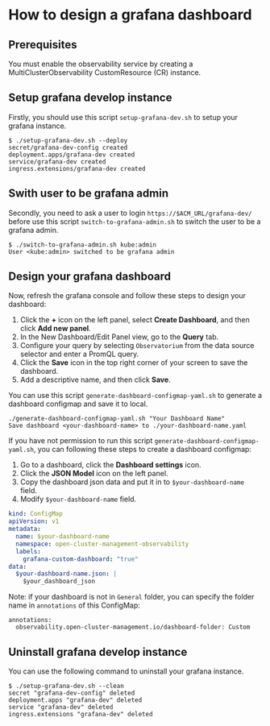 # How to design a grafana dashboard

## Prerequisites

You must enable the observability service by creating a MultiClusterObservability CustomResource (CR) instance.

## Setup grafana develop instance

Firstly, you should use this script `setup-grafana-dev.sh` to setup your grafana instance.

```
$ ./setup-grafana-dev.sh --deploy
secret/grafana-dev-config created
deployment.apps/grafana-dev created
service/grafana-dev created
ingress.extensions/grafana-dev created
```

## Swith user to be grafana admin

Secondly, you need to ask a user to login `https://$ACM_URL/grafana-dev/` before use this script `switch-to-grafana-admin.sh` to switch the user to be a grafana admin.

```
$ ./switch-to-grafana-admin.sh kube:admin
User <kube:admin> switched to be grafana admin
```

## Design your grafana dashboard

Now, refresh the grafana console and follow these steps to design your dashboard:

1. Click the **+** icon on the left panel, select **Create Dashboard**, and then click **Add new panel**.
2. In the New Dashboard/Edit Panel view, go to the **Query** tab.
3. Configure your query by selecting `Observatorium` from the data source selector and enter a PromQL query.
4. Click the **Save** icon in the top right corner of your screen to save the dashboard.
5. Add a descriptive name, and then click **Save**.

You can use this script `generate-dashboard-configmap-yaml.sh` to generate a dashboard configmap and save it to local.

```
./generate-dashboard-configmap-yaml.sh "Your Dashboard Name"
Save dashboard <your-dashboard-name> to ./your-dashboard-name.yaml
```

If you have not permission to run this script `generate-dashboard-configmap-yaml.sh`, you can following these steps to create a dashboard configmap:

1. Go to a dashboard, click the **Dashboard settings** icon.
2. Click the **JSON Model** icon on the left panel.
3. Copy the dashboard json data and put it in to `$your-dashboard-name` field.
4. Modify `$your-dashboard-name` field.

```yaml
kind: ConfigMap
apiVersion: v1
metadata:
  name: $your-dashboard-name
  namespace: open-cluster-management-observability
  labels:
    grafana-custom-dashboard: "true"
data:
  $your-dashboard-name.json: |
    $your_dashboard_json
```

Note: if your dashboard is not in `General` folder,  you can specify the folder name in `annotations` of this ConfigMap:
```
annotations:
  observability.open-cluster-management.io/dashboard-folder: Custom
```

## Uninstall grafana develop instance

You can use the following command to uninstall your grafana instance.

```
$ ./setup-grafana-dev.sh --clean
secret "grafana-dev-config" deleted
deployment.apps "grafana-dev" deleted
service "grafana-dev" deleted
ingress.extensions "grafana-dev" deleted
```
